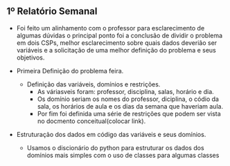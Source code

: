 ## 1º Relatório Semanal

- Foi feito um alinhamento com o professor para esclarecimento de algumas dúvidas o principal ponto foi a conclusão de dividir o problema em dois CSPs, melhor esclarecimento sobre quais dados deverião ser variáveis e a solicitação de uma melhor definição do problema e seus objetivos.

- Primeira Definição do problema feira.
    - Definição das variáveis, domínios e restrições.
        - As váriasveis foram: professor, disciplina, salas, horário e dia.
        - Os domínio seriam os nomes do professor, diciplina, o códio da sala, os horários de aula e os dias da semana que haveriam aula.
        - Por fim foi definida uma série de restrições que podem ser vista no docmento conceitual(colocar link).

- Estruturação dos dados em código das variáveis e seus domínios.
    - Usamos o discionário do python para estruturar os dados dos domínios mais simples com o uso de classes para algumas classes